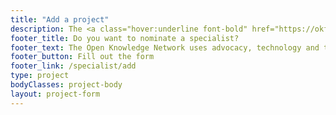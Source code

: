 ```yaml
---
title: "Add a project"
description: The <a class="hover:underline font-bold" href="https://okfn.org/network">Open Knowledge Network</a> uses advocacy, technology and training to unlock information, to create and share knowledge.
footer_title: Do you want to nominate a specialist?
footer_text: The Open Knowledge Network uses advocacy, technology and training to unlock information, to create and share knowledge. Discover our main projects in the <a class="hover:underline font-bold" href="https://okfn.org/network/project">Project Repository</a>.
footer_button: Fill out the form
footer_link: /specialist/add
type: project
bodyClasses: project-body
layout: project-form
---
```


